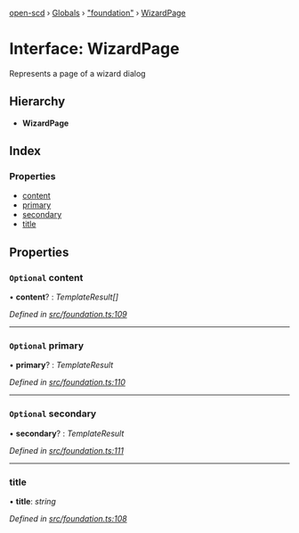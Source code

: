[open-scd](../README.md) › [Globals](../globals.md) › ["foundation"](../modules/_foundation_.md) › [WizardPage](_foundation_.wizardpage.md)

# Interface: WizardPage

Represents a page of a wizard dialog

## Hierarchy

* **WizardPage**

## Index

### Properties

* [content](_foundation_.wizardpage.md#optional-content)
* [primary](_foundation_.wizardpage.md#optional-primary)
* [secondary](_foundation_.wizardpage.md#optional-secondary)
* [title](_foundation_.wizardpage.md#title)

## Properties

### `Optional` content

• **content**? : *TemplateResult[]*

*Defined in [src/foundation.ts:109](https://github.com/openscd/open-scd/blob/bbf7701/src/foundation.ts#L109)*

___

### `Optional` primary

• **primary**? : *TemplateResult*

*Defined in [src/foundation.ts:110](https://github.com/openscd/open-scd/blob/bbf7701/src/foundation.ts#L110)*

___

### `Optional` secondary

• **secondary**? : *TemplateResult*

*Defined in [src/foundation.ts:111](https://github.com/openscd/open-scd/blob/bbf7701/src/foundation.ts#L111)*

___

###  title

• **title**: *string*

*Defined in [src/foundation.ts:108](https://github.com/openscd/open-scd/blob/bbf7701/src/foundation.ts#L108)*
